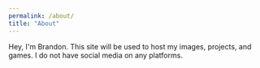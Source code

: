 ```yaml
---
permalink: /about/
title: "About"
---
```


Hey, I'm Brandon. This site will be used to host my images, projects, and games. 
I do not have social media on any platforms.
